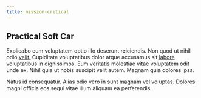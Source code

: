 ```yaml
---
title: mission-critical
---
```


## Practical Soft Car

Explicabo eum voluptatem optio illo deserunt reiciendis. Non quod ut nihil odio [velit.](/consequatur/back_up.md) Cupiditate voluptatibus dolor atque accusamus sit [labore](/consequatur/architecto/best_of_breed_sas.md) voluptatibus in dignissimos. Eum veritatis molestiae vitae voluptatem odit unde ex. Nihil quia ut nobis suscipit velit autem. Magnam quia dolores ipsa.

Natus id consequatur. Alias odio vero in sunt magnam vel voluptas. Dolores magni officia eos sequi vitae illum aliquam ea perferendis.
